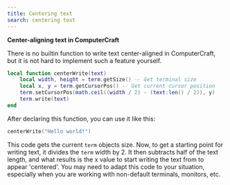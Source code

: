 ```yaml
---
title: Centering text
search: centering text
---
```

**Center-aligning text in ComputerCraft**

There is no builtin function to write text center-aligned in ComputerCraft, but it is not hard to implement such a feature yourself.
```lua
local function centerWrite(text)
    local width, height = term.getSize() -- Get terminal size
    local x, y = term.getCursorPos() -- Get current cursor position
    term.setCursorPos(math.ceil((width / 2) - (text:len() / 2)), y)
    term.write(text)
end
```
After declaring this function, you can use it like this:
```lua
centerWrite("Hello world!")
```
This code gets the current `term` objects size. Now, to get a starting point for writing text, it divides the `term` width by 2. It then subtracts half of the text length, and what results is the x value to start writing the text from to appear 'centered'.
You may need to adapt this code to your situation, especially when you are working with non-default terminals, monitors, etc.
